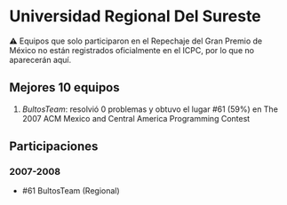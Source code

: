 # Universidad Regional Del Sureste

:warning: Equipos que solo participaron en el Repechaje del Gran Premio de México no están registrados oficialmente en el ICPC, por lo que no aparecerán aquí.

## Mejores 10 equipos

1. _BultosTeam_: resolvió 0 problemas y obtuvo el lugar #61 (59%) en The 2007 ACM Mexico and Central America Programming Contest

## Participaciones

### 2007-2008

- #61 BultosTeam (Regional)



